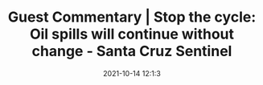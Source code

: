 ---
"title": "Guest Commentary | Stop the cycle: Oil spills will continue without change - Santa Cruz Sentinel"
"date": "2021-10-14 12:1:3"
"feed_name": "GOOGLENEWSDRILLING"
"feed_website": "https://news.google.com/search?q=drilling%2Bincident&hl=en-US&gl=US&ceid=US:en"
"feed_rss": "https://news.google.com/rss/search?q=drilling%2Bincident&hl=en-US&gl=US&ceid=US:en"
"link": "https://www.santacruzsentinel.com/2021/10/14/guest-commentary-stop-the-cycle-oil-spills-will-continue-without-change/"
"source": "{'href': 'https://www.santacruzsentinel.com', 'title': 'Santa Cruz Sentinel'}"
"file": "_posts/2021-1-1-759b370d4c97bad1e0b594050114a9865cb3722e.md"
"accident": "0"
"drilling": "0"
"dead": "0"
"injured": "0"
"arrested": "0"
"place": "unknown place"
"where": "unknown site"
"causes": "unknown"
"place_uri": "unknown place"
---